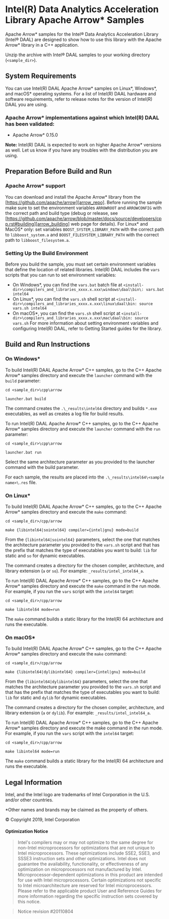 # Intel(R) Data Analytics Acceleration Library Apache Arrow\* Samples

Apache Arrow\* samples for the Intel® Data Analytics Acceleration Library (Intel® DAAL) are designed to show how to use this library with the Apache Arrow* library in a C++ application.

Unzip the archive with Intel® DAAL samples to your working directory (`<sample_dir>`).

## System Requirements
You can use Intel(R) DAAL Apache Arrow\* samples on Linux\*, Windows\*, and macOS\* operating systems. For a list of Intel(R) DAAL hardware and software requirements, refer to release notes for the version of Intel(R) DAAL you are using.

### Apache Arrow\* implementations against which Intel(R) DAAL has been validated:
- Apache Arrow\* 0.15.0

**Note:** Intel(R) DAAL is expected to work on higher Apache Arrow\* versions as well. Let us know if you have any troubles with the distribution you are using.

## Preparation Before Build and Run
### Apache Arrow\* support
You can download and install the Apache Arrow\* library from the [https://github.com/apache/arrow][arrow_repo]. Before running the sample make sure to set the environment variables `ARROWROOT` and `ARROWCONFIG` with the correct path and build type (debug or release, see [https://github.com/apache/arrow/blob/master/docs/source/developers/cpp.rst#building][arrow_building] web page for details). For Linux\* and MacOS\* only: set variables `BOOST_SYSTEM_LIBRARY_PATH` with the correct path to `libboost_system.a` and `BOOST_FILESYSTEM_LIBRARY_PATH` with the correct path to `libboost_filesystem.a`.

### Setting Up the Build Environment
Before you build the sample, you must set certain environment variables that define the location of related libraries. Intel(R) DAAL includes the `vars` scripts that you can run to set environment variables:

- On Windows\*, you can find the `vars.bat` batch file at `<install-dir>\compilers_and_libraries_xxxx.x.xxx\windows\daal\bin\:
vars.bat intel64`
- On Linux\*, you can find the `vars.sh` shell script at `<install-dir>\compilers_and_libraries_xxxx.x.xxx\linux\daal\bin:
source vars.sh intel64`
- On macOS\*, you can find the `vars.sh` shell script at `<install-dir>\compilers_and_libraries_xxxx.x.xxx\mac\daal\bin:
source vars.sh`
For more information about setting environment variables and configuring Intel(R) DAAL, refer to Getting Started guides for the library.

## Build and Run Instructions
### On Windows\*
To build Intel(R) DAAL Apache Arrow\* C++ samples, go to the C++ Apache Arrow\* samples directory and execute the `launcher` command with the `build` parameter:

```
cd <sample_dir>\cpp\arrow

launcher.bat build
```

The command creates the `.\_results\intel64` directory and builds `*.exe` executables, as well as creates a log file for build results.

To run Intel(R) DAAL Apache Arrow\* C++ samples, go to the C++ Apache Arrow\* samples directory and execute the `launcher` command with the `run` parameter:

```
cd <sample_dir>\cpp\arrow

launcher.bat run
```

Select the same architecture parameter as you provided to the launcher command with the build parameter.

For each sample, the results are placed into the `.\_results\intel64\<sample name>\.res` file.

### On Linux\*
To build Intel(R) DAAL Apache Arrow\* C++ samples, go to the C++ Apache Arrow\* samples directory and execute the `make` command:

```
cd <sample_dir>/cpp/arrow

make {libintel64|sointel64} compiler={intel|gnu} mode=build
```

From the `{libintel64|sointel64}` parameters, select the one that matches the architecture parameter you provided to the `vars.sh` script and that has the prefix that matches the type of executables you want to build: `lib` for static and `so` for dynamic executables.

The command creates a directory for the chosen compiler, architecture, and library extension (`a` or `so`). For example: `_results/intel_intel64_a`.

To run Intel(R) DAAL Apache Arrow\* C++ samples, go to the C++ Apache Arrow\* samples directory and execute the `make` command in the run mode. For example, if you run the `vars` script with the `intel64` target:

```
cd <sample_dir>/cpp/arrow

make libintel64 mode=run
```

The `make` command builds a static library for the Intel(R) 64 architecture and runs the executable.

### On macOS\*
To build Intel(R) DAAL Apache Arrow\* C++ samples, go to the C++ Apache Arrow\* samples directory and execute the `make` command:

```
cd <sample_dir>/cpp/arrow

make {libintel64|dylibintel64} compiler={intel|gnu} mode=build
```

From the `{libintel64|dylibintel64}` parameters, select the one that matches the architecture parameter you provided to the `vars.sh` script and that has the prefix that matches the type of executables you want to build: `lib` for static and `dylib` for dynamic executables.

The command creates a directory for the chosen compiler, architecture, and library extension (`a` or `dylib`). For example: `_results/intel_intel64_a`.

To run Intel(R) DAAL Apache Arrow\* C++ samples, go to the C++ Apache Arrow\* samples directory and execute the make command in the run mode. For example, if you run the `vars` script with the `intel64` target:

```
cd <sample_dir>/cpp/arrow

make libintel64 mode=run
```

The `make` command builds a static library for the Intel(R) 64 architecture and runs the executable.

## Legal Information
Intel, and the Intel logo are trademarks of Intel Corporation in the U.S. and/or other countries.

\*Other names and brands may be claimed as the property of others.

&copy; Copyright 2019, Intel Corporation

#### Optimization Notice
>Intel's compilers may or may not optimize to the same degree for non-Intel microprocessors for optimizations that are not unique to Intel microprocessors. These optimizations include SSE2, SSE3, and SSSE3 instruction sets and other optimizations. Intel does not guarantee the availability, functionality, or effectiveness of any optimization on microprocessors not manufactured by Intel. Microprocessor-dependent optimizations in this product are intended for use with Intel microprocessors. Certain optimizations not specific to Intel microarchitecture are reserved for Intel microprocessors. Please refer to the applicable product User and Reference Guides for more information regarding the specific instruction sets covered by this notice.

>Notice revision \#20110804

<!-- Links -->
[arrow_repo]: https://github.com/apache/arrow
[arrow_building]: https://github.com/apache/arrow/blob/master/docs/source/developers/cpp.rst#building
